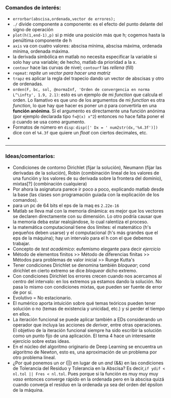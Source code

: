 ### Comandos de interés:

- `errorbar(abscisa,ordenada,vector de errores);`
- `./` divide componente a componente: es el efecto del punto delante del signo de operación
- `plot(h(1,end-1),p)` si p mide una posición más que h; cogemos hasta la penúltima componente de h
- `axis` va con cuatro valores: abscisa mínima, abscisa máxima, ordenada mínima, ordenada máxima.
- la derivada simbólica en matlab no necesita especificar la variable si solo hay una variable; de hecho, matlab da prioridad a la x.
- `contour` hace las curvas de nivel; `contourf` las *rellena* (fill)
- `repmat`: *repite un vector para hacer una matriz*
- `trapz` es aplicar la regla del trapecio dando un vector de abscisas y otro de ordenadas.
- `orden(F, bc, sol, @normaInf, 'Orden de convergencia en norma L^\infty', 1.9, 2.1)`: esto es un ejemplo de mi *function* que calcula el orden. Lo llamativo es que uno de los argumentos de mi *function* es otra *function*, lo que hay que hacer es poner un `@` para convertirla en una **función anónima**. Si el argumento es directamente una función anónima (por ejemplo declarada tipo `f=@(x) x^2`) entonces no hace falta poner el `@` cuando se usa como argumento.
- Formatos de número en `disp`: `disp([' Dx = ' num2str(dx,'%4.3f')])` dice con el `%4.3f` que quiere un *float* con ciertos decimales, etc.
- 
---
### Ideas/comentarios:

- Condiciones de contorno Dirichlet (fijar la solución), Neumann (fijar las derivadas de la solución), Robin (combinación lineal de los valores de una función y los valores de su derivada sobre la frontera del dominio), mixtas[?] (combinación cualquiera)
- Por ahora la asignatura parece ir poco a poco, explicando matlab desde la base (las clases son programación guiada con la explicación de los comandos).
- para un pc de 64 bits el eps de la maq es `2.22e-16`
- Matlab se lleva mal con la memoria dinámica: es mejor que los vectores se declaren directamente con su dimensión. Lo otro podría causar que la memoria deba estar realojándose, lo cual ralentiza el proceso.
- la matemática computacional tiene dos límites: el matemático (h's pequeños deben usarse) y el computacional (h's más grandes que el eps de la máquina); hay un intervalo para el h con el que debemos trabajar.
- Concepto de *test académico*: eufemismo elegante para decir *ejercicio*
- Método de elementos finitos >> Método de diferencias finitas >> Métodos para problemas de valor inicial >> Runge Kutta's
- Tener condiciones Dirichlet se denomina también *bloquear*; cond dirichlet en cierto extremo se dice *bloquear* dicho extremo.
- Con condiciones Dirichlet los errores crecen cuando nos acercamos al centro del intervalo: en los extremos ya estamos dando la solución. No pasa lo mismo con condiciones mixtas, que pueden ser fuente de error de por sí.
- Evolutivo = No estacionario.
- El numérico aporta intuición sobre qué temas teóricos pueden tener solución o no (temas de existencia y unicidad, etc.) y si perder el tiempo en ellos.
- La iteración funcional se puede aplicar también a EDs considerando un operador que incluya las acciones de *derivar*, entre otras operaciones. El objetivo de la iteración funcional siempre ha sido escribir la solución como un punto fijo de una aplicación. El tema 4 hace un interesante ejercicio sobre estas ideas.
- En el núcleo del algoritmo originario de Deep Learning se encuentra un algoritmo de Newton, esto es, una aproximación de un problema por otro problema lineal.
- ¿Por qué ponemos un *or* (||) en lugar de un *and* (&&) en las condiciones de Tolerancia del Residuo y Tolerancia en la Abscisa? Es decir,`if ydif < nl.tol || Fres < nl.tol`. Pues porque si la función es muy muy muy *vaso* entonces converge rápido en la ordenada pero en la abscisa quizá cuando converja el residuo en la ordenada ya sea del orden del épsilon de la máquina.
